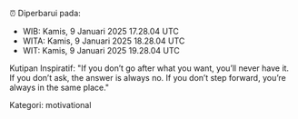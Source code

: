 ⏰ Diperbarui pada:
- WIB: Kamis, 9 Januari 2025 17.28.04 UTC
- WITA: Kamis, 9 Januari 2025 18.28.04 UTC
- WIT: Kamis, 9 Januari 2025 19.28.04 UTC

Kutipan Inspiratif:
"If you don’t go after what you want, you’ll never have it. If you don’t ask, the answer is always no. If you don’t step forward, you’re always in the same place."


Kategori: motivational

